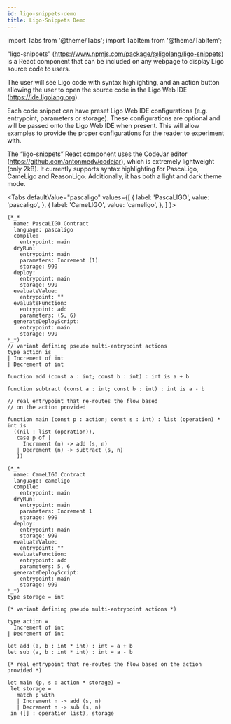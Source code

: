 ```yaml
---
id: ligo-snippets-demo
title: Ligo-Snippets Demo
---
```


import Tabs from '@theme/Tabs';
import TabItem from '@theme/TabItem';

“ligo-snippets” (https://www.npmjs.com/package/@ligolang/ligo-snippets) is a React component that can be included on any webpage to display Ligo source code to users.

The user will see Ligo code with syntax highlighting, and an action button allowing the user to open the source code in the Ligo Web IDE (https://ide.ligolang.org).

Each code snippet can have preset Ligo Web IDE configurations (e.g. entrypoint, parameters or storage). These configurations are optional and will be passed onto the Ligo Web IDE when present. This will allow examples to provide the proper configurations for the reader to experiment with.

The “ligo-snippets” React component uses the CodeJar editor (https://github.com/antonmedv/codejar), which is extremely lightweight (only 2kB).  It currently supports syntax highlighting for PascaLigo, CameLigo and ReasonLigo. Additionally, it has both a light and dark theme mode.



<Tabs
  defaultValue="pascaligo"
  values={[
    { label: 'PascaLIGO', value: 'pascaligo', },
    { label: 'CameLIGO', value: 'cameligo', },
  ]
}>
<TabItem value="pascaligo">

```pascaligo {"name": "Ligo Introduction Example", "editor": true}
(*_*
  name: PascaLIGO Contract
  language: pascaligo
  compile:
    entrypoint: main
  dryRun:
    entrypoint: main
    parameters: Increment (1)
    storage: 999
  deploy:
    entrypoint: main
    storage: 999
  evaluateValue:
    entrypoint: ""
  evaluateFunction:
    entrypoint: add
    parameters: (5, 6)
  generateDeployScript:
    entrypoint: main
    storage: 999
*_*)
// variant defining pseudo multi-entrypoint actions
type action is
| Increment of int
| Decrement of int

function add (const a : int; const b : int) : int is a + b

function subtract (const a : int; const b : int) : int is a - b

// real entrypoint that re-routes the flow based
// on the action provided

function main (const p : action; const s : int) : list (operation) * int is
  ((nil : list (operation)),
   case p of [
     Increment (n) -> add (s, n)
   | Decrement (n) -> subtract (s, n)
   ])
```

</TabItem>
<TabItem value="cameligo">

```cameligo {"name": "Ligo Introduction Example", "editor": true}
(*_*
  name: CameLIGO Contract
  language: cameligo
  compile:
    entrypoint: main
  dryRun:
    entrypoint: main
    parameters: Increment 1
    storage: 999
  deploy:
    entrypoint: main
    storage: 999
  evaluateValue:
    entrypoint: ""
  evaluateFunction:
    entrypoint: add
    parameters: 5, 6
  generateDeployScript:
    entrypoint: main
    storage: 999
*_*)
type storage = int

(* variant defining pseudo multi-entrypoint actions *)

type action =
  Increment of int
| Decrement of int

let add (a, b : int * int) : int = a + b
let sub (a, b : int * int) : int = a - b

(* real entrypoint that re-routes the flow based on the action provided *)

let main (p, s : action * storage) =
 let storage =
   match p with
   | Increment n -> add (s, n)
   | Decrement n -> sub (s, n)
 in ([] : operation list), storage

```

</TabItem>

</Tabs>
